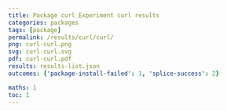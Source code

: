 ```yaml
---
title: Package curl Experiment curl results
categories: packages
tags: [package]
permalink: /results/curl/curl/
png: curl-curl.png
svg: curl-curl.svg
pdf: curl-curl.pdf
results: results-list.json
outcomes: {'package-install-failed': 1, 'splice-success': 2}

maths: 1
toc: 1
---
```

